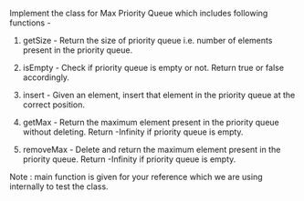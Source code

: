 Implement the class for Max Priority Queue which includes following functions -

1. getSize -
Return the size of priority queue i.e. number of elements present in the priority queue.

2. isEmpty -
Check if priority queue is empty or not. Return true or false accordingly.

3. insert -
Given an element, insert that element in the priority queue at the correct position.

4. getMax -
Return the maximum element present in the priority queue without deleting. Return -Infinity if priority queue is empty.

5. removeMax -
Delete and return the maximum element present in the priority queue. Return -Infinity if priority queue is empty.

Note : main function is given for your reference which we are using internally to test the class.

